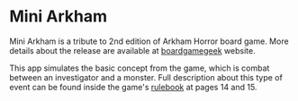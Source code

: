 # Mini Arkham

Mini Arkham is a tribute to 2nd edition of Arkham Horror board game. 
More details about the release are available at 
[boardgamegeek](https://boardgamegeek.com/boardgame/15987/arkham-horror) website.

This app simulates the basic concept from the game, which is combat between an investigator and a monster.
Full description about this type of event can be found inside the game's 
[rulebook](https://images-cdn.fantasyflightgames.com/ffg_content/Arkham_Horror/AH_Rules_internat.pdf) 
at pages 14 and 15.
